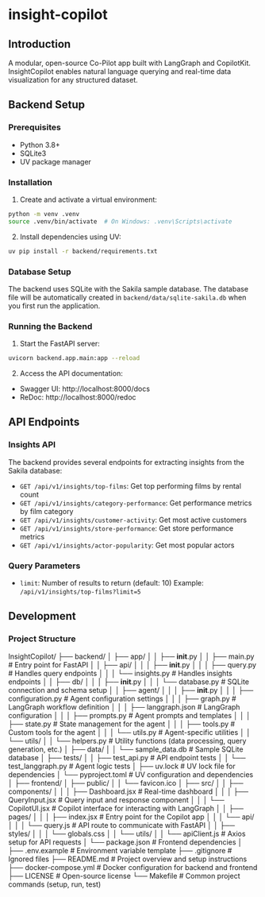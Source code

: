# insight-copilot

## Introduction
A modular, open-source Co-Pilot app built with LangGraph and CopilotKit. InsightCopilot enables natural language querying and real-time data visualization for any structured dataset.

## Backend Setup

### Prerequisites
- Python 3.8+
- SQLite3
- UV package manager

### Installation
1. Create and activate a virtual environment:
```bash
python -m venv .venv
source .venv/bin/activate  # On Windows: .venv\Scripts\activate
```

2. Install dependencies using UV:
```bash
uv pip install -r backend/requirements.txt
```

### Database Setup
The backend uses SQLite with the Sakila sample database. The database file will be automatically created in `backend/data/sqlite-sakila.db` when you first run the application.

### Running the Backend
1. Start the FastAPI server:
```bash
uvicorn backend.app.main:app --reload
```

2. Access the API documentation:
- Swagger UI: http://localhost:8000/docs
- ReDoc: http://localhost:8000/redoc

## API Endpoints

### Insights API
The backend provides several endpoints for extracting insights from the Sakila database:

- `GET /api/v1/insights/top-films`: Get top performing films by rental count
- `GET /api/v1/insights/category-performance`: Get performance metrics by film category
- `GET /api/v1/insights/customer-activity`: Get most active customers
- `GET /api/v1/insights/store-performance`: Get store performance metrics
- `GET /api/v1/insights/actor-popularity`: Get most popular actors

### Query Parameters
- `limit`: Number of results to return (default: 10)
  Example: `/api/v1/insights/top-films?limit=5`

## Development

### Project Structure
InsightCopilot/
├── backend/
│   ├── app/
│   │   ├── __init__.py
│   │   ├── main.py          # Entry point for FastAPI
│   │   ├── api/
│   │   │   ├── __init__.py
│   │   │   ├── query.py     # Handles query endpoints
│   │   │   └── insights.py  # Handles insights endpoints
│   │   ├── db/
│   │   │   ├── __init__.py
│   │   │   └── database.py  # SQLite connection and schema setup
│   │   ├── agent/
│   │   │   ├── __init__.py
│   │   │   ├── configuration.py  # Agent configuration settings
│   │   │   ├── graph.py         # LangGraph workflow definition
│   │   │   ├── langgraph.json   # LangGraph configuration
│   │   │   ├── prompts.py       # Agent prompts and templates
│   │   │   ├── state.py         # State management for the agent
│   │   │   ├── tools.py         # Custom tools for the agent
│   │   │   └── utils.py         # Agent-specific utilities
│   │   └── utils/
│   │       └── helpers.py   # Utility functions (data processing, query generation, etc.)
│   ├── data/
│   │   └── sample_data.db   # Sample SQLite database
│   ├── tests/
│   │   ├── test_api.py      # API endpoint tests
│   │   └── test_langgraph.py # Agent logic tests
│   ├── uv.lock               # UV lock file for dependencies
│   └── pyproject.toml        # UV configuration and dependencies
│
├── frontend/
│   ├── public/
│   │   └── favicon.ico
│   ├── src/
│   │   ├── components/
│   │   │   ├── Dashboard.jsx    # Real-time dashboard
│   │   │   ├── QueryInput.jsx   # Query input and response component
│   │   │   └── CopilotUI.jsx    # Copilot interface for interacting with LangGraph
│   │   ├── pages/
│   │   │   ├── index.jsx        # Entry point for the Copilot app
│   │   │   └── api/
│   │   │       └── query.js     # API route to communicate with FastAPI
│   │   ├── styles/
│   │   │   └── globals.css
│   │   └── utils/
│   │       └── apiClient.js     # Axios setup for API requests
│   └── package.json             # Frontend dependencies
│
├── .env.example                # Environment variable template
├── .gitignore                  # Ignored files
├── README.md                   # Project overview and setup instructions
├── docker-compose.yml          # Docker configuration for backend and frontend
├── LICENSE                     # Open-source license
└── Makefile                    # Common project commands (setup, run, test)
